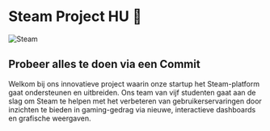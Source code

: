 # Steam Project HU 🚀

![Steam](https://logos-world.net/wp-content/uploads/2020/10/Steam-Logo-2002-present.png) 

## Probeer alles te doen via een Commit

Welkom bij ons innovatieve project waarin onze startup het Steam-platform gaat ondersteunen en uitbreiden. Ons team van vijf studenten gaat aan de slag om Steam te helpen met het verbeteren van gebruikerservaringen door inzichten te bieden in gaming-gedrag via nieuwe, interactieve dashboards en grafische weergaven.
